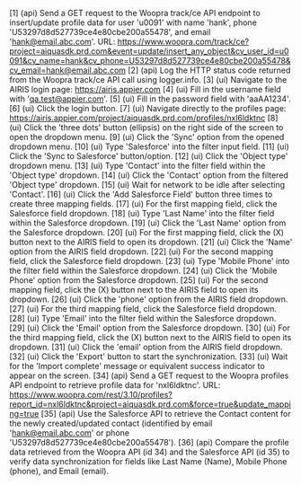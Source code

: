 [1] (api) Send a GET request to the Woopra track/ce API endpoint to insert/update profile data for user 'u0091' with name 'hank', phone 'U53297d8d527739ce4e80cbe200a55478', and email 'hank@email.abc.com'. URL: https://www.woopra.com/track/ce?project=aiquasdk.prd.com&event=update/insert_any_object&cv_user_id=u0091&cv_name=hank&cv_phone=U53297d8d527739ce4e80cbe200a55478&cv_email=hank@email.abc.com
[2] (api) Log the HTTP status code returned from the Woopra track/ce API call using logger.info.
[3] (ui) Navigate to the AIRIS login page: https://airis.appier.com
[4] (ui) Fill in the username field with 'qa.test@appier.com'.
[5] (ui) Fill in the password field with 'aaAA1234'.
[6] (ui) Click the login button.
[7] (ui) Navigate directly to the profiles page: https://airis.appier.com/project/aiquasdk.prd.com/profiles/nxl6ldktnc
[8] (ui) Click the 'three dots' button (ellipsis) on the right side of the screen to open the dropdown menu.
[9] (ui) Click the 'Sync' option from the opened dropdown menu.
[10] (ui) Type 'Salesforce' into the filter input field.
[11] (ui) Click the 'Sync to Salesforce' button/option.
[12] (ui) Click the 'Object type' dropdown menu.
[13] (ui) Type 'Contact' into the filter field within the 'Object type' dropdown.
[14] (ui) Click the 'Contact' option from the filtered 'Object type' dropdown.
[15] (ui) Wait for network to be idle after selecting 'Contact'.
[16] (ui) Click the 'Add Salesforce Field' button three times to create three mapping fields.
[17] (ui) For the first mapping field, click the Salesforce field dropdown.
[18] (ui) Type 'Last Name' into the filter field within the Salesforce dropdown.
[19] (ui) Click the 'Last Name' option from the Salesforce dropdown.
[20] (ui) For the first mapping field, click the (X) button next to the AIRIS field to open its dropdown.
[21] (ui) Click the 'Name' option from the AIRIS field dropdown.
[22] (ui) For the second mapping field, click the Salesforce field dropdown.
[23] (ui) Type 'Mobile Phone' into the filter field within the Salesforce dropdown.
[24] (ui) Click the 'Mobile Phone' option from the Salesforce dropdown.
[25] (ui) For the second mapping field, click the (X) button next to the AIRIS field to open its dropdown.
[26] (ui) Click the 'phone' option from the AIRIS field dropdown.
[27] (ui) For the third mapping field, click the Salesforce field dropdown.
[28] (ui) Type 'Email' into the filter field within the Salesforce dropdown.
[29] (ui) Click the 'Email' option from the Salesforce dropdown.
[30] (ui) For the third mapping field, click the (X) button next to the AIRIS field to open its dropdown.
[31] (ui) Click the 'email' option from the AIRIS field dropdown.
[32] (ui) Click the 'Export' button to start the synchronization.
[33] (ui) Wait for the 'Import complete' message or equivalent success indicator to appear on the screen.
[34] (api) Send a GET request to the Woopra profiles API endpoint to retrieve profile data for 'nxl6ldktnc'. URL: https://www.woopra.com/rest/3.10/profiles?report_id=nxl6ldktnc&project=aiquasdk.prd.com&force=true&update_mapping=true
[35] (api) Use the Salesforce API to retrieve the Contact content for the newly created/updated contact (identified by email 'hank@email.abc.com' or phone 'U53297d8d527739ce4e80cbe200a55478').
[36] (api) Compare the profile data retrieved from the Woopra API (id 34) and the Salesforce API (id 35) to verify data synchronization for fields like Last Name (Name), Mobile Phone (phone), and Email (email).
